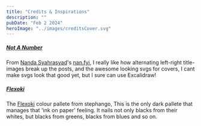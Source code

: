 ```yaml
---
title: "Credits & Inspirations"
description: ""
pubDate: "Feb 2 2024"
heroImage: "../images/creditsCover.svg"
---
```


##### [Not A Number](https://www.nan.fyi/)
From [Nanda Syahrasyad](https://twitter.com/nandafyi)'s [nan.fyi](https://www.nan.fyi/), I really like how alternating left-right title-images break up the posts, and the awesome looking svgs for covers, I cant make svgs look that good yet, but I sure can use Excalidraw!

##### [Flexoki](https://stephango.com/flexoki)
The [Flexoki](https://stephango.com/flexoki) colour pallete from stephango, This is the only dark pallete that manages that 'ink on paper' feeling. It nails not only blacks from their whites, but blacks from greens, blacks from blues and so on.
